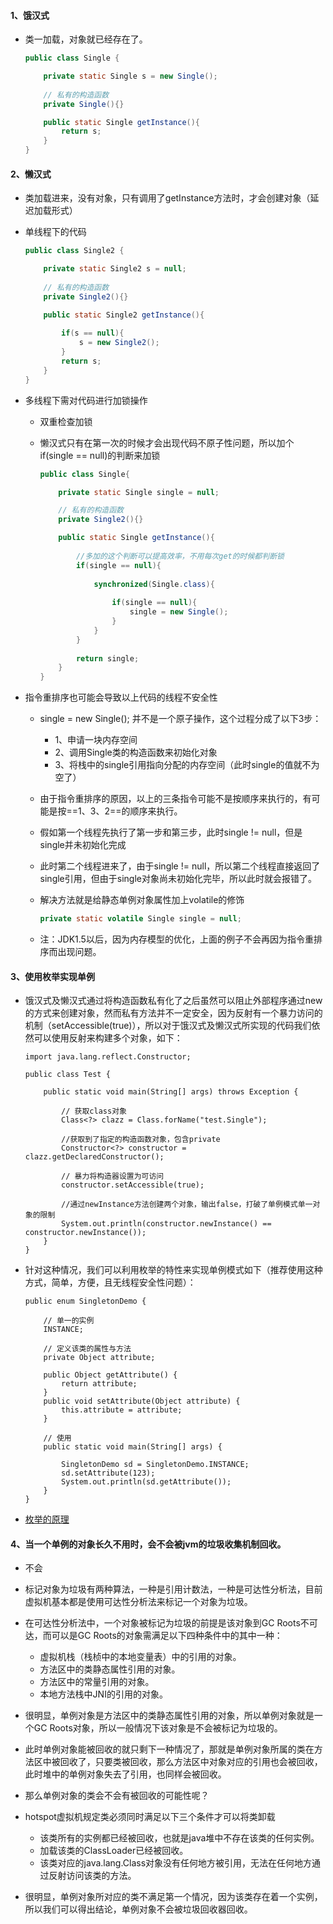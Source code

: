 #### 1、饿汉式

- 类一加载，对象就已经存在了。

    ```java
    public class Single {
	
    	private static Single s = new Single();
		
		// 私有的构造函数
    	private Single(){}
    
    	public static Single getInstance(){
    		return s;
    	}
    }
    ```

#### 2、懒汉式

- 类加载进来，没有对象，只有调用了getInstance方法时，才会创建对象（延迟加载形式）

- 单线程下的代码

    ```java
    public class Single2 {
	
    	private static Single2 s = null;
		
		// 私有的构造函数
    	private Single2(){}
    
    	public static Single2 getInstance(){
		
    		if(s == null){
				s = new Single2();
			}
    		return s;
    	}
    }
    ```

- 多线程下需对代码进行加锁操作

    - 双重检查加锁

    - 懒汉式只有在第一次的时候才会出现代码不原子性问题，所以加个if(single == null)的判断来加锁
    
        ```java
        public class Single{
        
            private static Single single = null;
 
			// 私有的构造函数
			private Single2(){}
		
            public static Single getInstance(){
            
                //多加的这个判断可以提高效率，不用每次get的时候都判断锁
                if(single == null){ 
                
                    synchronized(Single.class){
                        
                        if(single == null){
                            single = new Single();
                        }
                    }
                }
                
                return single;
            }
        }
        ```

- 指令重排序也可能会导致以上代码的线程不安全性

    - single = new Single(); 并不是一个原子操作，这个过程分成了以下3步：

         - 1、申请一块内存空间
         - 2、调用Single类的构造函数来初始化对象
         - 3、将栈中的single引用指向分配的内存空间（此时single的值就不为空了）

    - 由于指令重排序的原因，以上的三条指令可能不是按顺序来执行的，有可能是按==1、3、2==的顺序来执行。
    
    - 假如第一个线程先执行了第一步和第三步，此时single != null，但是single并未初始化完成
    
    - 此时第二个线程进来了，由于single != null，所以第二个线程直接返回了single引用，但由于single对象尚未初始化完毕，所以此时就会报错了。
    
    - 解决方法就是给静态单例对象属性加上volatile的修饰

        ```java
        private static volatile Single single = null;
        ```
    
    - 注：JDK1.5以后，因为内存模型的优化，上面的例子不会再因为指令重排序而出现问题。

#### 3、使用枚举实现单例

- 饿汉式及懒汉式通过将构造函数私有化了之后虽然可以阻止外部程序通过new的方式来创建对象，然而私有方法并不一定安全，因为反射有一个暴力访问的机制（setAccessible(true)），所以对于饿汉式及懒汉式所实现的代码我们依然可以使用反射来构建多个对象，如下：

	```
	import java.lang.reflect.Constructor;

	public class Test {

		public static void main(String[] args) throws Exception {
			
			// 获取class对象
			Class<?> clazz = Class.forName("test.Single");

			//获取到了指定的构造函数对象，包含private
			Constructor<?> constructor = clazz.getDeclaredConstructor();
			
			// 暴力将构造器设置为可访问
			constructor.setAccessible(true);

			//通过newInstance方法创建两个对象，输出false，打破了单例模式单一对象的限制
			System.out.println(constructor.newInstance() == constructor.newInstance());
		}
	}
	```

- 针对这种情况，我们可以利用枚举的特性来实现单例模式如下（推荐使用这种方式，简单，方便，且无线程安全性问题）：

	```
	public enum SingletonDemo {

		// 单一的实例
		INSTANCE;

		// 定义该类的属性与方法
		private Object attribute;

		public Object getAttribute() {
			return attribute;
		}
		public void setAttribute(Object attribute) {
			this.attribute = attribute;
		}
		
		// 使用
		public static void main(String[] args) {
			
			SingletonDemo sd = SingletonDemo.INSTANCE;
			sd.setAttribute(123);
			System.out.println(sd.getAttribute());
		}
	}
	```
	
- [枚举的原理]()

#### 4、当一个单例的对象长久不用时，会不会被jvm的垃圾收集机制回收。

- 不会

- 标记对象为垃圾有两种算法，一种是引用计数法，一种是可达性分析法，目前虚拟机基本都是使用可达性分析法来标记一个对象为垃圾。

- 在可达性分析法中，一个对象被标记为垃圾的前提是该对象到GC Roots不可达，而可以是GC Roots的对象需满足以下四种条件中的其中一种：

    - 虚拟机栈（栈桢中的本地变量表）中的引用的对象。
    - 方法区中的类静态属性引用的对象。
    - 方法区中的常量引用的对象。
    - 本地方法栈中JNI的引用的对象。

- 很明显，单例对象是方法区中的类静态属性引用的对象，所以单例对象就是一个GC Roots对象，所以一般情况下该对象是不会被标记为垃圾的。

- 此时单例对象能被回收的就只剩下一种情况了，那就是单例对象所属的类在方法区中被回收了，只要类被回收，那么方法区中对象对应的引用也会被回收，此时堆中的单例对象失去了引用，也同样会被回收。
- 那么单例对象的类会不会有被回收的可能性呢？

- hotspot虚拟机规定类必须同时满足以下三个条件才可以将类卸载
    
    - 该类所有的实例都已经被回收，也就是java堆中不存在该类的任何实例。
    - 加载该类的ClassLoader已经被回收。
    - 该类对应的java.lang.Class对象没有任何地方被引用，无法在任何地方通过反射访问该类的方法。
    
- 很明显，单例对象所对应的类不满足第一个情况，因为该类存在着一个实例，所以我们可以得出结论，单例对象不会被垃圾回收器回收。
